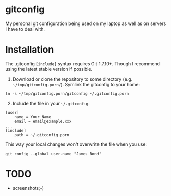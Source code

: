 # gitconfig

My personal git configuration being used on my laptop as well as on servers I
have to deal with.

# Installation

The .gitconfig `[include]` syntax requires Git 1.7.10+. Though I recommend using the latest stable version if possible.

1. Download or clone the repository to some directory (e.g. `~/tmp/gitconfig.porn/`).
Symlink the gitconfig to your home:
```
ln -s ~/tmp/gitconfig.porn/gitconfig ~/.gitconfig.porn
```

2. Include the file in your `~/.gitconfig`:
```
[user]
	name = Your Name
	email = email@example.xxx
...
[include]
	path = ~/.gitconfig.porn
```
This way your local changes won't overwrite the file when you use:
```
git config --global user.name "James Bond"
```

# TODO
- screenshots;-)
